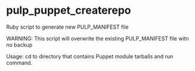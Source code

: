 # pulp_puppet_createrepo
Ruby script to generate new PULP_MANIFEST file

WARNING: This script will overwrite the existing PULP_MANIFEST file witn no backup

Usage:  cd to directory that contains Puppet module tarballs and run command.  


